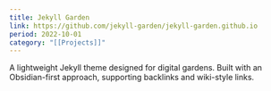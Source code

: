 ```yaml
---
title: Jekyll Garden
link: https://github.com/jekyll-garden/jekyll-garden.github.io
period: 2022-10-01
category: "[[Projects]]"
---
```


A lightweight Jekyll theme designed for digital gardens. Built with an Obsidian-first approach, supporting backlinks and wiki-style links. 